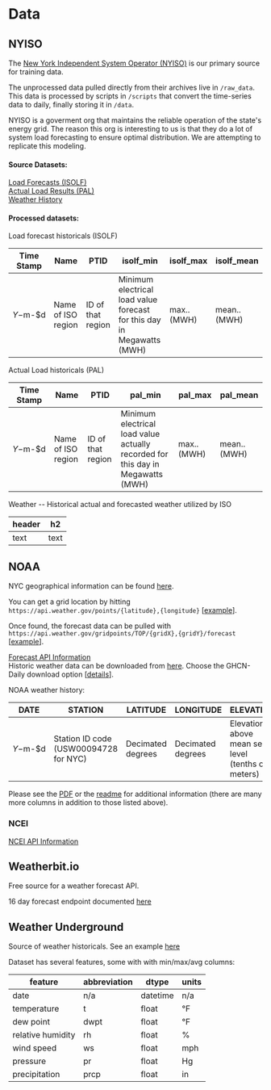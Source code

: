 # Data


## NYISO

The [New York Independent System Operator (NYISO)][1] is our primary source for training data. 

The unprocessed data pulled directly from their archives live in `/raw_data`. This data is processed by scripts in `/scripts` that 
convert the time-series data to daily, finally storing it in `/data`.

NYISO is a goverment org that maintains the reliable operation of the state's energy grid.
The reason this org is interesting to us is that they do a lot of system load forecasting to ensure optimal distribution. We are attempting to replicate this modeling.

#### Source Datasets:
[Load Forecasts (ISOLF)][2]  
[Actual Load Results (PAL)][3]  
[Weather History][4]  


#### Processed datasets:
Load forecast historicals (ISOLF)

| Time Stamp | Name               | PTID              | isolf_min                                                               | isolf_max         | isolf_mean         | 
|------------|--------------------|-------------------|-------------------------------------------------------------------------|-------------|--------------|
| $Y-$m-$d   | Name of ISO region | ID of that region | Minimum electrical load value forecast for this day in Megawatts (MWH) | max.. (MWH) | mean.. (MWH) |

Actual Load historicals (PAL)

| Time Stamp | Name               | PTID              | pal_min                                                                       | pal_max         | pal_mean         | 
|------------|--------------------|-------------------|---------------------------------------------------------------------------------|-------------|--------------|
| $Y-$m-$d   | Name of ISO region | ID of that region | Minimum electrical load value actually recorded for this day in Megawatts (MWH) | max.. (MWH) | mean.. (MWH) |


Weather -- Historical actual and forecasted weather utilized by ISO

| header | h2  | 
|--------|------|
| text   | text |


## NOAA  
  
NYC geographical information can be found [here][5].  
  
You can get a grid location by hitting `https://api.weather.gov/points/{latitude},{longitude}` [[example][6]].  
  
Once found, the forecast data can be pulled with `https://api.weather.gov/gridpoints/TOP/{gridX},{gridY}/forecast` [[example][7]].  
  
[Forecast API Information][8]  
Historic weather data can be downloaded from [here][10]. Choose the GHCN-Daily download option [[details][11]].  

NOAA weather history: 

| DATE     | STATION                                   | LATITUDE          | LONGITUDE         | ELEVATION                                         | PRCP                   | TMAX                     | TMIN                    |TAVG                      |
|----------|-------------------------------------------|-------------------|-------------------|---------------------------------------------------|------------------------|--------------------------|-------------------------|--------------------------|
| $Y-$m-$d | Station ID code (USW00094728 for NYC)     | Decimated degrees | Decimated degrees | Elevation above mean sea level (tenths of meters) | Precipitation (inches) | Highest hourly temp (°F) | Lowest hourly temp (°F) | Average hourly temp (°F) | 
  
Please see the [PDF][13] or the [readme][12] for additional information (there are many more columns in addition to those listed above).
  
### NCEI  
  
[NCEI API Information][9]  

## Weatherbit.io
Free source for a weather forecast API.

16 day forecast endpoint documented [here][14]


## Weather Underground
Source of weather historicals. See an example [here][15]

Dataset has several features, some with with min/max/avg columns: 

| feature           | abbreviation | dtype    | units |
|-------------------|--------------|----------|-------|
| date              | n/a          | datetime | n/a   |
| temperature       | t            | float    | °F    |
| dew point         | dwpt         | float    | °F    |
| relative humidity | rh           | float    | %     |
| wind speed        | ws           | float    | mph   |
| pressure          | pr           | float    | Hg    |
| precipitation     | prcp         | float    | in    |

  
[1]: https://www.nyiso.com/power-grid-data  
[2]: http://mis.nyiso.com/public/P-7list.htm  
[3]: http://mis.nyiso.com/public/P-58Blist.htm
[4]: http://mis.nyiso.com/public/P-7Alist.htm  
[5]: https://tools.wmflabs.org/geohack/geohack.php?pagename=New_York_City&params=40.661_N_73.944_W_region:US-NY_type:city(8175133)  
[6]: https://api.weather.gov/points/40.661,-73.944  
[7]: https://api.weather.gov/gridpoints/TOP/35,32/forecast  
[8]: https://www.weather.gov/documentation/services-web-api  
[9]: https://www.ncei.noaa.gov/support/access-data-service-api-user-documentation  
[10]: https://www.ncdc.noaa.gov/cdo-web/search
[11]: https://www.ncei.noaa.gov/metadata/geoportal/rest/metadata/item/gov.noaa.ncdc:C00861/html
[12]: https://www1.ncdc.noaa.gov/pub/data/ghcn/daily/readme.txt
[13]: https://www1.ncdc.noaa.gov/pub/data/cdo/documentation/GHCND_documentation.pdf
[14]: https://www.weatherbit.io/api/weather-forecast-16-day
[15]: https://www.wunderground.com/history/monthly/KLGA/date/2005-5